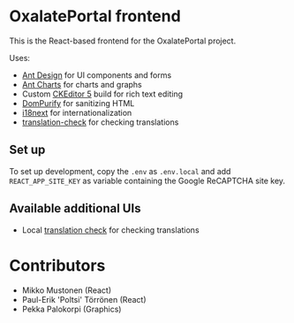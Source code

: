 # OxalatePortal frontend

This is the React-based frontend for the OxalatePortal project.

Uses:

* [Ant Design](https://ant.design/) for UI components and forms
* [Ant Charts](https://charts.ant.design/en/) for charts and graphs
* Custom [CKEditor 5](https://ckeditor.com/docs/ckeditor5/) build for rich text editing
* [DomPurify](https://github.com/cure53/DOMPurify) for sanitizing HTML
* [i18next](https://www.i18next.com/) for internationalization
* [translation-check](https://github.com/locize/translation-check) for checking translations

## Set up

To set up development, copy the `.env` as `.env.local` and add `REACT_APP_SITE_KEY` as variable containing the Google ReCAPTCHA site key.

## Available additional UIs

* Local [translation check](http://localhost:3000/?showtranslations) for checking translations

# Contributors

* Mikko Mustonen (React)
* Paul-Erik 'Poltsi' Törrönen  (React)
* Pekka Palokorpi (Graphics)
